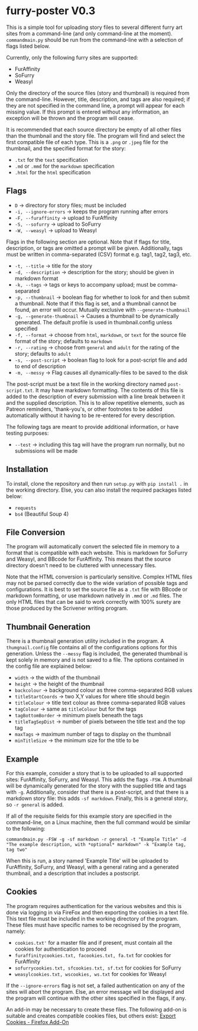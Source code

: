 # furry-poster V0.3
This is a simple tool for uploading story files to several different furry art sites from a command-line (and only command-line at the moment). `commandmain.py` should be run from the command-line with a selection of flags listed below.

Currently, only the following furry sites are supported:

- FurAffinity
- SoFurry
- Weasyl

Only the directory of the source files (story and thumbnail) is required from the command-line. However, title, description, and tags are also required; if they are not specified in the command line, a prompt will appear for each missing value. If this prompt is entered without any information, an exception will be thrown and the program will cease. 

It is recommended that each source directory be empty of all other files than the thumbnail and the story file. The program will find and select the first compatible file of each type. This is a `.png` or `.jpeg` file for the thumbnail, and the specified format for the story:

  - `.txt` for the `text` specification
  - `.md` or `.mmd` for the `markdown` specification
  - `.html` for the `html` specification

## Flags
- `D` -> directory for story files; must be included
- `-i, --ignore-errors` -> keeps the program running after errors
- `-F, --furaffinity` -> upload to FurAffinity
- `-S, --sofurry` -> upload to SoFurry
- `-W, --weasyl` -> upload to Weasyl

Flags in the following section are optional. Note that if flags for title, description, or tags are omitted a prompt will be given. Additionally, tags must be written in comma-separated (CSV) format e.g. tag1, tag2, tag3, etc.

- `-t, --title` -> title for the story
- `-d, --description` -> description for the story; should be given in markdown format
- `-k, --tags` -> tags or keys to accompany upload; must be comma-separated
- `-p, --thumbnail` -> boolean flag for whether to look for and then submit a thumbnail. Note that if this flag is set, and a thumbnail cannot be found, an error will occur. Mutually exclusive with `--generate-thumbnail`
- `-g, --generate-thumbnail` -> Causes a thumbnail to be dynamically generated. The default profile is used in thumbnail.config unless specified
- `-f, --format` -> choose from `html`, `markdown`, or `text` for the source file format of the story; defaults to `markdown`
- `-r, --rating` -> choose from `general` and `adult` for the rating of the story; defaults to `adult`
- `-s, --post-script` -> boolean flag to look for a post-script file and add to end of description
- `-m, --messy` -> Flag causes all dynamically-files to be saved to the disk

The post-script must be a text file in the working directory named `post-script.txt`. It may have markdown formatting. The contents of this file is added to the description of every submission with a line break between it and the supplied description. This is to allow repetitive elements, such as Patreon reminders, 'thank-you's, or other footnotes to be added automatically without it having to be re-entered for every description.

The following tags are meant to provide additional information, or have testing purposes:

- `--test` -> including this tag will have the program run normally, but no submissions will be made

## Installation
To install, clone the repository and then run `setup.py` with `pip install .` in the working directory. Else, you can also install the required packages listed below:

- `requests`
- `bs4` (Beautiful Soup 4)

## File Conversion
The program will automatically convert the selected file in memory to a format that is compatible with each website. This is markdown for SoFurry and Weasyl, and BBcode for FurAffinity. This means that the source directory doesn't need to be cluttered with unnecessary files. 

Note that the HTML conversion is particularly sensitive. Complex HTML files may not be parsed correctly due to the wide variation of possible tags and configurations. It is best to set the source file as a `.txt` file with BBcode or markdown formatting, or use markdown natively in `.mmd` or `.md` files. The only HTML files that can be said to work correctly with 100% surety are those produced by the Scrivener writing program.

## Thumbnail Generation
There is a thumbnail generation utility included in the program. A `thumgnail.config` file contains all of the configurations options for this generation. Unless the `--messy` flag is included, the generated thumbnail is kept solely in memory and is not saved to a file. The options contained in the config file are explained below:

- `width` -> the width of the thumbnail
- `height` -> the height of the thumbnail
- `backcolour` -> background colour as three comma-separated RGB values
- `titleStartCoords` -> two X,Y values for where title should begin
- `titleColour` -> title text colour as three comma-separated RGB values
- `tagColour` -> same as `titleColour` but for the tags
- `tagBottomBorder` -> minimum pixels beneath the tags
- `titleTagSepDist` -> number of pixels between the title text and the top tag
- `maxTags` -> maximum number of tags to display on the thumbnail
- `minTitleSize` -> the minimum size for the title to be

## Example
For this example, consider a story that is to be uploaded to all supported sites: FurAffinity, SoFurry, and Weasyl. This adds the flags `-FSW`. A thumbnail will be dynamically generated for the story with the supplied title and tags with `-g`. Additionally, consider that there is a post-script, and that there is a markdown story file: this adds `-sf markdown`. Finally, this is a general story, so `-r general` is added.

If all of the requisite fields for this example story are specified in the command-line, on a Linux machine, then the full command would be similar to the following:

`commandmain.py -FSW -g -sf markdown -r general -t "Example Title" -d "The example description, with *optional* markdown" -k "Example tag, tag two"`

When this is run, a story named 'Example Title' will be uploaded to FurAffinity, SoFurry, and Weasyl, with a general rating and a generated thumbnail, and a description that includes a postscript.

## Cookies
The program requires authentication for the various websites and this is done via logging in via FireFox and then exporting the cookies in a text file. This text file must be included in the working directory of the program. These files must have specific names to be recognised by the program, namely:

- `cookies.txt'` for a master file and if present, must contain all the cookies for authentication to proceed
- `furaffinitycookies.txt, facookies.txt, fa.txt` for cookies for FurAffinity
- `sofurrycookies.txt, sfcookies.txt, sf.txt` for cookies for SoFurry
- `weasylcookies.txt, wscookies, ws.txt` for cookies for Weasyl

If the `--ignore-errors` flag is not set, a failed authentication on any of the sites will abort the program. Else, an error message will be displayed and the program will continue with the other sites specified in the flags, if any.

An add-in may be necessary to create these files. The following add-on is suitable and creates compatible cookies files, but others exist: [Export Cookies - Firefox Add-On](https://addons.mozilla.org/en-US/firefox/addon/export-cookies-txt/)